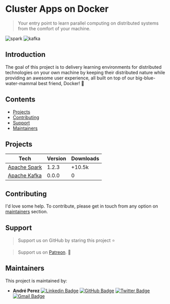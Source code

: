 # Cluster Apps on Docker

> Your entry point to learn parallel computing on distributed systems from the comfort of your machine.

![spark](https://img.shields.io/badge/spark-red)
![kafka](https://img.shields.io/badge/kafka-black)

## Introduction

The goal of this project is to delivery learning environments for distributed technologies on your own machine by keeping 
their distributed nature while providing an awesome user experience, all built on top of our big-blue-water-mammal 
best friend, Docker! :whale2:

## Contents

- [Projects](#projects)
- [Contributing](#contributing)
- [Support](#support)
- [Maintainers](#maintainers)

## <a name="projects"></a>Projects

| Tech                                                                                         | Version | Downloads |
| -------------------------------------------------------------------------------------------- | ------- | --------- |
| [Apache Spark](https://github.com/cluster-apps-on-docker/spark-standalone-cluster-on-docker) | 1.2.3   | +10.5k    |
| [Apache Kafka](https://github.com/cluster-apps-on-docker/kafka-cluster-on-docker)            | 0.0.0   | 0         |

## <a name="contributing"></a>Contributing

I'd love some help. To contribute, please get in touch from any option on [maintainers](#maintainers) section.

## <a name="support"></a>Support

> Support us on GitHub by staring this project :star:

> Support us on [Patreon](https://www.patreon.com/andreperez). :sparkling_heart:

## <a name="maintainers"></a>Maintainers

This project is maintained by:

 - **André Perez** 
[![Linkedin Badge](https://img.shields.io/badge/-Andre%20Perez-blue?style=flat-square&logo=linkedin&logoColor=white)](https://www.linkedin.com/in/andremarcosperez)
[![GitHub Badge](https://img.shields.io/badge/-Andre%20Perez-black?style=flat-square&logo=github&logoColor=white)](https://github.com/andre-marcos-perez)
[![Twitter Badge](https://img.shields.io/badge/-dekoperez-1da1f2?style=flat-square&logo=twitter&logoColor=white)](mailto:andre.marcos.perez@gmail.com)
[![Gmail Badge](https://img.shields.io/badge/-andre.marcos.perez-c14438?style=flat-square&logo=gmail&logoColor=white)](https://twitter.com/dekoperez)
